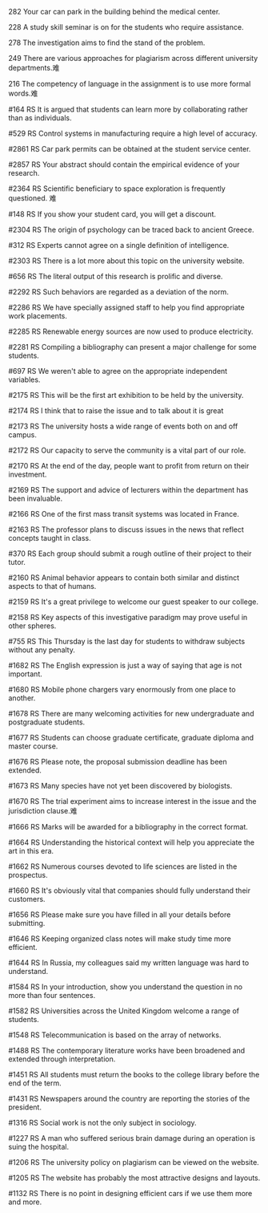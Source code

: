 282
Your car can park in the building behind the medical center.

228
A study skill seminar is on for the students who require assistance.

278
The investigation aims to find the stand of the problem.

249
There are various approaches for plagiarism across different university departments.难

216
The competency of language in the assignment is to use more formal words.难

#164 RS
It is argued that students can learn more by collaborating rather than as individuals.

#529 RS
Control systems in manufacturing require a high level of accuracy.

#2861 RS
Car park permits can be obtained at the student service center.

#2857 RS
Your abstract should contain the empirical evidence of your research.

#2364 RS
Scientific beneficiary to space exploration is frequently questioned. 难

#148 RS
If you show your student card, you will get a discount.

#2304 RS
The origin of psychology can be traced back to ancient Greece.

#312 RS
Experts cannot agree on a single definition of intelligence.

#2303 RS
There is a lot more about this topic on the university website.

#656 RS
The literal output of this research is prolific and diverse.

#2292 RS
Such behaviors are regarded as a deviation of the norm.

#2286 RS
We have specially assigned staff to help you find appropriate work placements.

#2285 RS
Renewable energy sources are now used to produce electricity.

#2281 RS
Compiling a bibliography can present a major challenge for some students.

#697 RS
We weren't able to agree on the appropriate independent variables.

#2175 RS
This will be the first art exhibition to be held by the university.

#2174 RS
I think that to raise the issue and to talk about it is great

#2173 RS
The university hosts a wide range of events both on and off campus.

#2172 RS
Our capacity to serve the community is a vital part of our role.

#2170 RS
At the end of the day, people want to profit from return on their investment.

#2169 RS
The support and advice of lecturers within the department has been invaluable.

#2166 RS
One of the first mass transit systems was located in France.

#2163 RS
The professor plans to discuss issues in the news that reflect concepts taught in class.

#370 RS
Each group should submit a rough outline of their project to their tutor.

#2160 RS
Animal behavior appears to contain both similar and distinct aspects to that of humans.

#2159 RS
It's a great privilege to welcome our guest speaker to our college.

#2158 RS
Key aspects of this investigative paradigm may prove useful in other spheres.

#755 RS
This Thursday is the last day for students to withdraw subjects without any penalty.

#1682 RS
The English expression is just a way of saying that age is not important.

#1680 RS
Mobile phone chargers vary enormously from one place to another.

#1678 RS
There are many welcoming activities for new undergraduate and postgraduate students.


#1677 RS
Students can choose graduate certificate, graduate diploma and master course.

#1676 RS
Please note, the proposal submission deadline has been extended.

#1673 RS
Many species have not yet been discovered by biologists.

#1670 RS
The trial experiment aims to increase interest in the issue and the jurisdiction clause.难

#1666 RS
Marks will be awarded for a bibliography in the correct format.

#1664 RS
Understanding the historical context will help you appreciate the art in this era.

#1662 RS
Numerous courses devoted to life sciences are listed in the prospectus.

#1660 RS
It's obviously vital that companies should fully understand their customers.

#1656 RS
Please make sure you have filled in all your details before submitting.

#1646 RS
Keeping organized class notes will make study time more efficient.

#1644 RS
In Russia, my colleagues said my written language was hard to understand.

#1584 RS
In your introduction, show you understand the question in no more than four sentences.

#1582 RS
Universities across the United Kingdom welcome a range of students.

#1548 RS
Telecommunication is based on the array of networks.

#1488 RS
The contemporary literature works have been broadened and extended through interpretation.

#1451 RS
All students must return the books to the college library before the end of the term.

#1431 RS
Newspapers around the country are reporting the stories of the president.

#1316 RS
Social work is not the only subject in sociology.

#1227 RS
A man who suffered serious brain damage during an operation is suing the hospital.

#1206 RS
The university policy on plagiarism can be viewed on the website.

#1205 RS
The website has probably the most attractive designs and layouts.

#1132 RS
There is no point in designing efficient cars if we use them more and more.